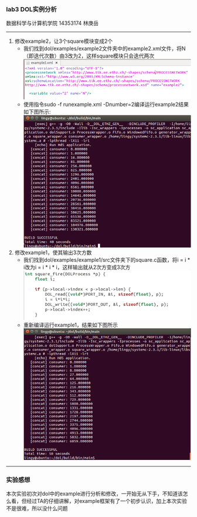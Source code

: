 ### lab3 DOL实例分析
数据科学与计算机学院 14353174 林庚岳

----------

1. 修改example2，让3个square模块变成2个
   * 我们找到dol/examples/example2文件夹中的example2.xml文件，将N（即迭代次数）由3改为2，这样square模块只会迭代两次
   ![](https://github.com/14353174Lingengyue/ES2016_14353174/blob/master/x2.png?raw=true)
   * 使用指令sudo -f runexample.xml -Dnumber=2编译运行example2结果如下图所示:
   ![](https://github.com/14353174Lingengyue/ES2016_14353174/blob/master/e2.png?raw=true)
2. 修改example1，使其输出3次方数
   * 我们找到dol/examples/example1/src文件夹下的square.c函数，将i = i * i改为i = i * i * i，这样输出就从2次方变成3次方
   ![](https://github.com/14353174Lingengyue/ES2016_14353174/blob/master/x1.png?raw=true)
   * 重新编译运行example1，结果如下图所示
   ![](https://github.com/14353174Lingengyue/ES2016_14353174/blob/master/e1.png?raw=true)

----------
### 实验感想
本次实验初次对dol中的example进行分析和修改，一开始无从下手，不知道该怎么看，但经过TA的仔细讲解，对example框架有了一个初步认识，加上本次实验不是很难，所以没什么问题


